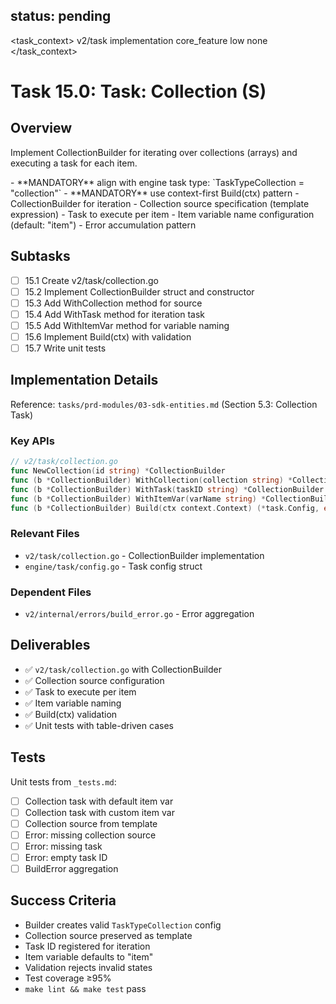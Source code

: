 ## status: pending

<task_context>
<domain>v2/task</domain>
<type>implementation</type>
<scope>core_feature</scope>
<complexity>low</complexity>
<dependencies>none</dependencies>
</task_context>

# Task 15.0: Task: Collection (S)

## Overview

Implement CollectionBuilder for iterating over collections (arrays) and executing a task for each item.

<critical>
- **MANDATORY** align with engine task type: `TaskTypeCollection = "collection"`
- **MANDATORY** use context-first Build(ctx) pattern
</critical>

<requirements>
- CollectionBuilder for iteration
- Collection source specification (template expression)
- Task to execute per item
- Item variable name configuration (default: "item")
- Error accumulation pattern
</requirements>

## Subtasks

- [ ] 15.1 Create v2/task/collection.go
- [ ] 15.2 Implement CollectionBuilder struct and constructor
- [ ] 15.3 Add WithCollection method for source
- [ ] 15.4 Add WithTask method for iteration task
- [ ] 15.5 Add WithItemVar method for variable naming
- [ ] 15.6 Implement Build(ctx) with validation
- [ ] 15.7 Write unit tests

## Implementation Details

Reference: `tasks/prd-modules/03-sdk-entities.md` (Section 5.3: Collection Task)

### Key APIs

```go
// v2/task/collection.go
func NewCollection(id string) *CollectionBuilder
func (b *CollectionBuilder) WithCollection(collection string) *CollectionBuilder
func (b *CollectionBuilder) WithTask(taskID string) *CollectionBuilder
func (b *CollectionBuilder) WithItemVar(varName string) *CollectionBuilder
func (b *CollectionBuilder) Build(ctx context.Context) (*task.Config, error)
```

### Relevant Files

- `v2/task/collection.go` - CollectionBuilder implementation
- `engine/task/config.go` - Task config struct

### Dependent Files

- `v2/internal/errors/build_error.go` - Error aggregation

## Deliverables

- ✅ `v2/task/collection.go` with CollectionBuilder
- ✅ Collection source configuration
- ✅ Task to execute per item
- ✅ Item variable naming
- ✅ Build(ctx) validation
- ✅ Unit tests with table-driven cases

## Tests

Unit tests from `_tests.md`:
- [ ] Collection task with default item var
- [ ] Collection task with custom item var
- [ ] Collection source from template
- [ ] Error: missing collection source
- [ ] Error: missing task
- [ ] Error: empty task ID
- [ ] BuildError aggregation

## Success Criteria

- Builder creates valid `TaskTypeCollection` config
- Collection source preserved as template
- Task ID registered for iteration
- Item variable defaults to "item"
- Validation rejects invalid states
- Test coverage ≥95%
- `make lint && make test` pass
